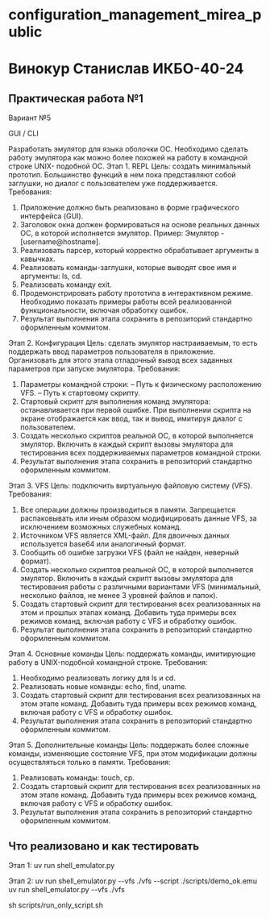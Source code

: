 # configuration_management_mirea_public

# Винокур Станислав ИКБО-40-24
## Практическая работа №1
Вариант №5

GUI / CLI

Разработать эмулятор для языка оболочки ОС. Необходимо сделать работу 
эмулятора  как  можно  более  похожей  на  работу  в  командной  строке  UNIX-
подобной ОС. 
Этап 1. REPL 
Цель:  создать  минимальный  прототип.  Большинство  функций  в  нем  пока 
представляют собой заглушки, но диалог с пользователем уже поддерживается. 
Требования: 
1. Приложение должно быть реализовано в форме графического интерфейса 
(GUI). 
2. Заголовок окна должен формироваться на основе реальных данных ОС, в 
которой исполняется эмулятор. Пример: Эмулятор - [username@hostname]. 
3. Реализовать парсер, который корректно обрабатывает аргументы в 
кавычках. 
4. Реализовать команды-заглушки, которые выводят свое имя и аргументы: ls, 
cd. 
5. Реализовать команду exit. 
6. Продемонстрировать работу прототипа в интерактивном режиме. 
Необходимо показать примеры работы всей реализованной 
функциональности, включая обработку ошибок. 
7. Результат выполнения этапа сохранить в репозиторий стандартно 
оформленным коммитом. 

Этап 2. Конфигурация 
Цель: сделать эмулятор настраиваемым, то есть поддержать ввод параметров 
пользователя в приложение. Организовать для этого этапа отладочный вывод всех 
заданных параметров при запуске эмулятора. 
Требования: 
1. Параметры командной строки: 
– Путь к физическому расположению VFS. 
– Путь к стартовому скрипту. 
2. Стартовый скрипт для выполнения команд эмулятора: останавливается при 
первой ошибке. При выполнении скрипта на экране отображается как ввод, 
так и вывод, имитируя диалог с пользователем. 
3. Создать несколько скриптов реальной ОС, в которой выполняется эмулятор. 
Включить в каждый скрипт вызовы эмулятора для тестирования всех 
поддерживаемых параметров командной строки. 
4. Результат выполнения этапа сохранить в репозиторий стандартно 
оформленным коммитом. 

Этап 3. VFS 
Цель: подключить виртуальную файловую систему (VFS). 
Требования: 
1. Все операции должны производиться в памяти. Запрещается распаковывать 
или иным образом модифицировать данные VFS, за исключением 
возможных служебных команд. 
2. Источником VFS является XML-файл. Для двоичных данных используется 
base64 или аналогичный формат. 
3. Сообщить об ошибке загрузки VFS (файл не найден, неверный формат). 
4. Создать несколько скриптов реальной ОС, в которой выполняется эмулятор. 
Включить в каждый скрипт вызовы эмулятора для тестирования работы c 
различными вариантами VFS (минимальный, несколько файлов, не менее 3 
уровней файлов и папок). 
5. Создать стартовый скрипт для тестирования всех реализованных на этом и 
прошлых этапах команд. Добавить туда примеры всех режимов команд, 
включая работу с VFS и обработку ошибок. 
6. Результат выполнения этапа сохранить в репозиторий стандартно 
оформленным коммитом. 

Этап 4. Основные команды 
Цель:  поддержать  команды,  имитирующие  работу  в  UNIX-подобной 
командной строке. 
Требования: 
1. Необходимо реализовать логику для ls и cd. 
2. Реализовать новые команды: echo, find, uname. 
3. Создать стартовый скрипт для тестирования всех реализованных на этом 
этапе команд. Добавить туда примеры всех режимов команд, включая 
работу с VFS и обработку ошибок. 
4. Результат выполнения этапа сохранить в репозиторий стандартно 
оформленным коммитом. 


Этап 5. Дополнительные команды 
Цель: поддержать более сложные команды, изменяющие состояние VFS, при 
этом модификации должны осуществляться только в памяти. 
Требования: 
1. Реализовать команды: touch, cp. 
2. Создать стартовый скрипт для тестирования всех реализованных на этом 
этапе команд. Добавить туда примеры всех режимов команд, включая 
работу с VFS и обработку ошибок. 
3. Результат выполнения этапа сохранить в репозиторий стандартно 
оформленным коммитом. 

## Что реализовано и как тестировать

Этап 1:
uv run shell_emulator.py

Этап 2:
uv run shell_emulator.py --vfs ./vfs --script ./scripts/demo_ok.emu
uv run shell_emulator.py --vfs ./vfs

sh scripts/run_only_script.sh
